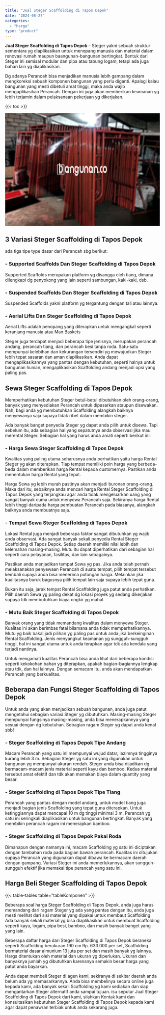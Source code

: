 ```yaml
---
title: "Jual Steger Scaffolding di Tapos Depok"
date: "2024-08-27"
categories: 
  - "harga"
type: "product"
---
```


**Jual Steger Scaffolding di Tapos Depok** – Steger yakni sebuah struktur sementara yg diaplikasikan untuk menopang manusia dan material dalam renovasi rumah maupun baangunan-bangunan bertingkat. Bentuk dari Steger ini semisal modular dan pipa atau tabung logam, tetapi ada juga bahan lain yg diaplikasikan.

Dg adanya Perancah bisa menjadikan manusia lebih gampang dalam mengkoreksi sebuah komponen bangunan yang perlu diganti. Apalagi kalau bangunan yang mesti dibetuli amat tinggi, maka anda wajib mengaplikasikan Perancah. Dengan ini juga akan memberikan keamanan yg lebih terjamin dalam pelaksanaan pekerjaan yg dikerjakan.

{{< toc >}}

![Jual Steger Scaffolding di Tapos Depok](/images/sewa-scaffolding-steger-05.png)

## 3 Variasi Steger Scaffolding di Tapos Depok

ada tiga tipe type dasar dari Perancah sbg berikut:

### \- Supported Scaffolds Dan Steger Scaffolding di Tapos Depok

Supported Scaffolds merupakan platform yg disangga oleh tiang, dimana dilengkapi dg penyokong yang lain seperti sambungan, kaki-kaki, dsb.

### \- Suspended Scaffolds Dan Steger Scaffolding di Tapos Depok

Suspended Scaffolds yakni platform yg tergantung dengan tali atau lainnya.

### \- Aerial Lifts Dan Steger Scaffolding di Tapos Depok

Aerial Lifts adalah penopang yang diterapkan untuk mengangkat seperti keranjang manusia atau Man Baskets

Steger juga terdapat menjadi beberapa tipe jenisnya, merupakan perancah andang, perancah tiang, dan perancah besi tanpa roda. Satu-satu mempunyai kelebihan dan kekurangan tersendiri yg mewujudkan Steger lebih tepat sasaran dan aman diaplikasikan. Anda dapat mengaplikasikannya yang pantas dengan kebutuhan, seperti halnya untuk bangunan hunian, mengaplikasikan Scaffolding andang menjadi opsi yang paling pas.

## Sewa Steger Scaffolding di Tapos Depok

Memperhatikan kebutuhan Steger betul-betul dibutuhkan oleh orang-orang, banyak yang menyediakan Perancah untuk dipasarkan ataupun disewakan. Nah, bagi anda yg membutuhkan Scaffolding alangkah baiknya menyewanya saja supaya tidak ribet dalam membikin steger.

Ada banyak banget penyedia Steger yg dapat anda pilih untuk disewa. Tapi sebelum itu, ada sebagian hal yang sepatutnya anda observasi jika mau merental Steger. Sebagian hal yang harus anda amati seperti berikut ini:

### \- Harga Sewa Steger Scaffolding di Tapos Depok

Kwalitas yang paling utama seharusnya anda perhatikan yaitu harga Rental Steger yg akan diterapkan. Tiap tempat memiliki poin harga yang berbeda-beda dalam memberikan harga Rental kepada customernya. Pastikan anda menentukan harga Rental yang tepat.

Harga Sewa yg lebih murah pastinya akan menjadi buronan orang-orang. Maka dari itu, sebaiknya anda mencari harga Rental Steger Scaffolding di Tapos Depok yang terjangkau agar anda tidak mengeluarkan uang yang sangat banyak cuma untuk menyewa Perancah saja. Sekiranya harga Rental lebih tinggi daripada harga pembuatan Perancah pada biasanya, alangkah baiknya anda membuatnya saja.

### \- Tempat Sewa Steger Scaffolding di Tapos Depok

Lokasi Rental juga menjadi beberapa faktor sangat dibutuhkan yg wajib anda observasi. Ada sangat banyak sekali penyedia Rental Steger Scaffolding di Tapos Depok. Setiap daerah memiliki nilai lebih dan kelemahan masing-masing. Mutu itu dapat diperhatikan dari sebagian hal seperti cara pelayanan, fasilitas, dan lain sebagainya.

Pastikan anda menjadikan tempat Sewa yg pas. Jika anda telah pernah melaksanakan penyewaan Perancah di suatu tempat, pilih tempat tersebut kembali supaya anda bisa menerima potongan harga. Melainkan jika kualitasnya buruk bagusnya pilih tempat lain saja supaya lebih tepat guna.

Bukan itu saja, jarak tempat Rental Scaffolding juga patut anda perhatikan. Pilih daerah Sewa yg paling dekat dg lokasi proyek yg sedang dikerjakan supaya tdk membutuhkan biaya ongkir yg mahal.

### \- Mutu Baik Steger Scaffolding di Tapos Depok

Banyak orang yang tidak memandang kwalitas dalam menyewa Steger. Kualitas ini akan berimbas fatal bilamana anda tidak memperhatikannya. Mutu yg baik bakal jadi pilihan yg paling pas untuk anda jika berkeinginan Rental Scaffolding. Jenis menyangkut keamanan yg sungguh-sungguh tinggi, hal ini sangat utama untuk anda terapkan agar tdk ada kendala yang terjadi nantinya.

Untuk mengamati kualitas Perancah bisa anda lihat dari beberapa kondisi seperti kekokohan bahan yg diterapkan, apakah bagian-bagiannya lengkap atau tdk, dan hal lainnya. Dengan semacam itu, anda akan mendapatkan Perancah yang berkualitas.

## Beberapa dan Fungsi Steger Scaffolding di Tapos Depok

Untuk anda yang akan menjadikan sebuah bangunan, anda juga patut mengetahui sebagian variasi Steger yg dibutuhkan. Masing-masing Steger mempunyai fungsinya masing-masing, anda bisa menerapkannya yang sesuai dengan dg kebutuhan. Sebagian ragam Steger yg dapat anda kenal sbb!

### \- Steger Scaffolding di Tapos Depok Tipe Andang

Macam Perancah yang satu ini mempunyai wujud datar, lazimnya tingginya kurang lebih 3 m. Sebagian Steger yg satu ini yang digunakan untuk bangunan yg mempunyai ukuran rendah. Steger anda bisa dijadikan dg bermacam-macam jenis material seperti kayu dan bamboo. Kedua material tersebut amat efektif dan tdk akan memakan biaya dalam quantity yang besar.

### \- Steger Scaffolding di Tapos Depok Tipe Tiang

Perancah yang pantas dengan model andang, untuk model tiang juga menjadi bagian jenis Scaffolding yang tepat guna diterapkan. Untuk ketinggiannya dapat mencapai 10 m dg tinggi minimal 3 m. Perancah yg satu ini seringkali diaplikasikan untuk bangunan bertingkat. Banyak yang membikin perancah ragam ini menerapkan bamboo.

### \- Steger Scaffolding di Tapos Depok Pakai Roda

Dimanapun dengan namanya ini, macam Scaffolding yg satu ini diciptakan dengan tambahan roda pada bagian bawah perancah. Kualitas ini ditujukan supaya Perancah yang digunakan dapat dibawa ke bermacam daerah dengan gampang. Variasi Steger ini anda memerlukannya, akan sungguh-sungguh efektif jika memakai tipe perancah yang satu ini.

## Harga Beli Steger Scaffolding di Tapos Depok

{{< table-tables table="tableKomponen" >}}

Beberapa soal harga Steger Scaffolding di Tapos Depok, anda juga harus memandang dari ragam Steger yg ada yang pantas dengan itu, anda juga mesti melihat dari sisi material yang dipakai untuk membaut Scaffolding. Ada banyak sekali material yg bisa diaplikasikan untuk membuat Scaffolding seperti kayu, logam, pipa besi, bamboo, dan masih banyak banget yang yang lain.

Beberapa daftar harga dari Steger Scaffolding di Tapos Depok beraneka seperti Scaffolding berukuran 190 cm Rp. 633.000 per set, Scaffolding bermaterial dasar almunium 13 juta per set dan masih banyak yg lainnya. Harga ditentukan oleh material dan ukuran yg diperlukan. Ukuran dan banyaknya jumlah yg dibutuhkan karenanya semakin besar harga yang patut anda bayarkan.

Anda dapat membeli Steger di agen kami, sekiranya di sekitar daerah anda belum ada yg memasarkannya. Anda bisa membelinya secara online juga kepada kami, ada banyak sekali Scaffolding yg kami sediakan dan siap mengantarkan Steger alternatif anda sampai tujuan. isu seputar Jual Steger Scaffolding di Tapos Depok dari kami, silahkan Kontak kami dan konsultasikan kebutuhan Steger Scaffolding di Tapos Depok kepada kami agar dapat penawran terbiak untuk anda sekarang juga.
